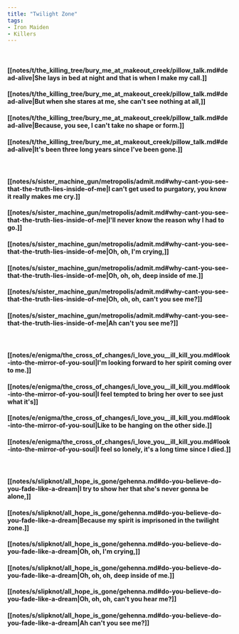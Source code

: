 ```yaml
---
title: "Twilight Zone"
tags:
- Iron Maiden
- Killers
---
```

&nbsp;
#### [[notes/t/the_killing_tree/bury_me_at_makeout_creek/pillow_talk.md#dead-alive|She lays in bed at night and that is when I make my call.]]
#### [[notes/t/the_killing_tree/bury_me_at_makeout_creek/pillow_talk.md#dead-alive|But when she stares at me, she can't see nothing at all,]]
#### [[notes/t/the_killing_tree/bury_me_at_makeout_creek/pillow_talk.md#dead-alive|Because, you see, I can't take no shape or form.]]
#### [[notes/t/the_killing_tree/bury_me_at_makeout_creek/pillow_talk.md#dead-alive|It's been three long years since I've been gone.]]
&nbsp;
#### [[notes/s/sister_machine_gun/metropolis/admit.md#why-cant-you-see-that-the-truth-lies-inside-of-me|I can't get used to purgatory, you know it really makes me cry.]]
#### [[notes/s/sister_machine_gun/metropolis/admit.md#why-cant-you-see-that-the-truth-lies-inside-of-me|I'll never know the reason why I had to go.]]
#### [[notes/s/sister_machine_gun/metropolis/admit.md#why-cant-you-see-that-the-truth-lies-inside-of-me|Oh, oh, I'm crying,]]
#### [[notes/s/sister_machine_gun/metropolis/admit.md#why-cant-you-see-that-the-truth-lies-inside-of-me|Oh, oh, oh, deep inside of me.]]
#### [[notes/s/sister_machine_gun/metropolis/admit.md#why-cant-you-see-that-the-truth-lies-inside-of-me|Oh, oh, oh, can't you see me?]]
#### [[notes/s/sister_machine_gun/metropolis/admit.md#why-cant-you-see-that-the-truth-lies-inside-of-me|Ah can't you see me?]]
&nbsp;
#### [[notes/e/enigma/the_cross_of_changes/i_love_you__ill_kill_you.md#look-into-the-mirror-of-you-soul|I'm looking forward to her spirit coming over to me.]]
#### [[notes/e/enigma/the_cross_of_changes/i_love_you__ill_kill_you.md#look-into-the-mirror-of-you-soul|I feel tempted to bring her over to see just what it's]]
#### [[notes/e/enigma/the_cross_of_changes/i_love_you__ill_kill_you.md#look-into-the-mirror-of-you-soul|Like to be hanging on the other side.]]
#### [[notes/e/enigma/the_cross_of_changes/i_love_you__ill_kill_you.md#look-into-the-mirror-of-you-soul|I feel so lonely, it's a long time since I died.]]
&nbsp;
#### [[notes/s/slipknot/all_hope_is_gone/gehenna.md#do-you-believe-do-you-fade-like-a-dream|I try to show her that she's never gonna be alone,]]
#### [[notes/s/slipknot/all_hope_is_gone/gehenna.md#do-you-believe-do-you-fade-like-a-dream|Because my spirit is imprisoned in the twilight zone.]]
#### [[notes/s/slipknot/all_hope_is_gone/gehenna.md#do-you-believe-do-you-fade-like-a-dream|Oh, oh, I'm crying,]]
#### [[notes/s/slipknot/all_hope_is_gone/gehenna.md#do-you-believe-do-you-fade-like-a-dream|Oh, oh, oh, deep inside of me.]]
#### [[notes/s/slipknot/all_hope_is_gone/gehenna.md#do-you-believe-do-you-fade-like-a-dream|Oh, oh, oh, can't you hear me?]]
#### [[notes/s/slipknot/all_hope_is_gone/gehenna.md#do-you-believe-do-you-fade-like-a-dream|Ah can't you see me?]]
